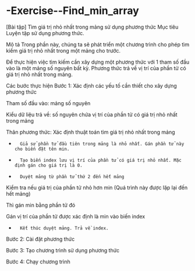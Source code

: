 # -Exercise--Find_min_array
[Bài tập] Tìm giá trị nhỏ nhất trong mảng sử dụng phương thức
Mục tiêu
Luyện tập sử dụng phương thức.

Mô tả
Trong phần này, chúng ta sẽ phát triển một chương trình cho phép tìm kiếm giá trị nhỏ nhất trong một mảng cho trước.

Để thực hiện việc tìm kiếm cần xây dựng một phương thức với 1 tham số đầu vào là một mảng số nguyên bất kỳ. Phương thức trả về vị trí của phần tử có giá trị nhỏ nhất trong mảng.

Các bước thực hiện
Bước 1: Xác định các yếu tố cần thiết cho xây dựng phương thức

Tham số đầu vào: mảng số nguyên

Kiểu dữ liệu trả về: số nguyên chứa vị trí của phần tử có giá trị nhỏ nhất trong mảng

Thân phương thức: Xác định thuật toán tìm giá trị nhỏ nhất trong mảng

-       Giả sử phần tử đầu tiên trong mảng là nhỏ nhất. Gán phần tử này cho biến đặt tên min.

-       Tạo biến index lưu vị trí của phần tử có giá trị nhỏ nhất. Mặc định gán cho giá trị là 0.

-       Duyệt mảng từ phần tử thứ 2 đến hết mảng

Kiểm tra nếu giá trị của phần tử nhỏ hơn min (Quá trình này được lặp lại đến hết mảng)

Thì gán min bằng phần tử đó

Gán vị trí của phần tử được xác định là min vào biến index

-       Kết thúc duyệt mảng. Trả về index.

Bước 2: Cài đặt phương thức

Bước 3: Tạo chương trình sử dụng phương thức

Bước 4: Chạy chương trình 